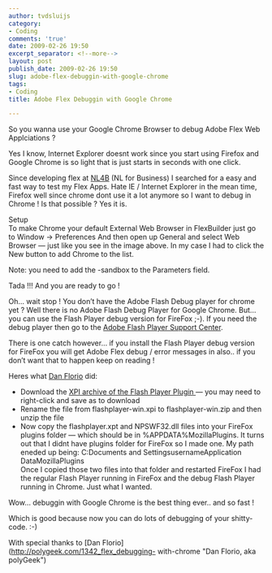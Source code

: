 ```yaml
---
author: tvdsluijs
category:
- Coding
comments: 'true'
date: 2009-02-26 19:50
excerpt_separator: <!--more-->
layout: post
publish_date: 2009-02-26 19:50
slug: adobe-flex-debuggin-with-google-chrome
tags:
- Coding
title: Adobe Flex Debuggin with Google Chrome

---
```

So you wanna use your Google Chrome Browser to debug Adobe Flex Web
Applciations ?  
  
Yes I know, Internet Explorer doesnt work since you start using Firefox and
Google Chrome is so light that is just starts in seconds with one click.  
  
Since developing flex at [NL4B](http://www.nl4b.com/ "Adobe Flex Debug in
Chrome with NL4B, NL for Business") (NL for Business) I searched for a easy
and fast way to test my Flex Apps. Hate IE / Internet Explorer in the mean
time, Firefox well since chrome dont use it a lot anymore so I want to debug
in Chrome ! Is that possible ? Yes it is.  
  
  
  
Setup  
To make Chrome your default External Web Browser in FlexBuilder just go to
Window -> Preferences And then open up General and select Web Browser — just
like you see in the image above. In my case I had to click the New button to
add Chrome to the list.  
  
Note: you need to add the -sandbox to the Parameters field.  
  
Tada !!! And you are ready to go !  
  
Oh… wait stop ! You don’t have the Adobe Flash Debug player for chrome yet ?
Well there is no Adobe Flash Debug Player for Google Chrome. But… you can use
the Flash Player debug version for FireFox ;-). If you need the debug player
then go to the [Adobe Flash Player Support
Center](http://www.adobe.com/support/flashplayer/downloads.html).  
  
There is one catch however… if you install the Flash Player debug version for
FireFox you will get Adobe Flex debug / error messages in also.. if you don’t
want that to happen keep on reading !  
  
Heres what [Dan Florio](http://polygeek.com/1342_flex_debugging-with-chrome
"Dan Florio, aka polyGeek") did:

  * Download the [XPI archive of the Flash Player Plugin ](http://fpdownload.macromedia.com/get/flashplayer/xpi/current/flashplayer-win.xpi)— you may need to right-click and save as to download
  * Rename the file from flashplayer-win.xpi to flashplayer-win.zip and then unzip the file
  * Now copy the flashplayer.xpt and NPSWF32.dll files into your FireFox plugins folder — which should be in %APPDATA%MozillaPlugins. It turns out that I didnt have plugins folder for FireFox so I made one. My path eneded up being: C:Documents and SettingsusernameApplication DataMozillaPlugins  
Once I copied those two files into that folder and restarted FireFox I had the
regular Flash Player running in FireFox and the debug Flash Player running in
Chrome. Just what I wanted.

Wow… debuggin with Google Chrome is the best thing ever.. and so fast !  
  
Which is good because now you can do lots of debugging of your shitty-code.
:-)  
  
  
  
With special thanks to [Dan Florio](http://polygeek.com/1342_flex_debugging-
with-chrome "Dan Florio, aka polyGeek")

